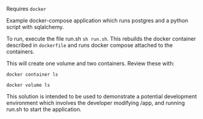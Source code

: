 Requires `docker` 

Example docker-compose application which runs postgres and a python script with sqlalchemy.


To run, execute the file run.sh `sh run.sh`.
This rebuilds the docker container described in `dockerfile` and runs docker compose attached to the containers.

This will create one volume and two containers. Review these with: 

`docker container ls`

`docker volume ls`


This solution is intended to be used to demonstrate a potential development environment which involves the developer modifying /app, and running run.sh to start the application.
 
